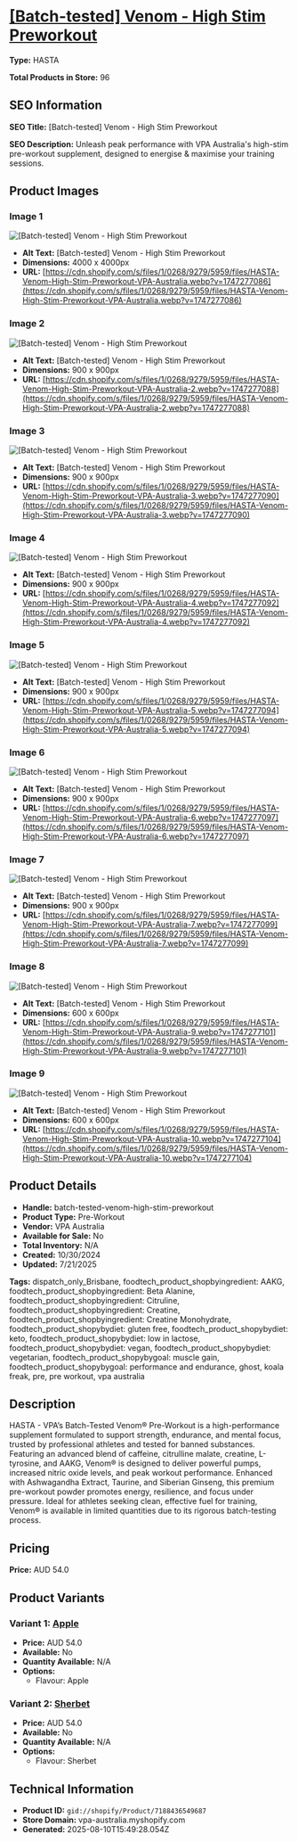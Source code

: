 # [[Batch-tested] Venom - High Stim Preworkout](https://vpa-australia.myshopify.com/products/batch-tested-venom-high-stim-preworkout)

**Type:** HASTA

**Total Products in Store:** 96

## SEO Information

**SEO Title:** [Batch-tested] Venom - High Stim Preworkout

**SEO Description:** Unleash peak performance with VPA Australia's high-stim pre-workout supplement, designed to energise & maximise your training sessions.

## Product Images

### Image 1
![[Batch-tested] Venom - High Stim Preworkout](https://cdn.shopify.com/s/files/1/0268/9279/5959/files/HASTA-Venom-High-Stim-Preworkout-VPA-Australia.webp?v=1747277086)

- **Alt Text:** [Batch-tested] Venom - High Stim Preworkout
- **Dimensions:** 4000 x 4000px
- **URL:** [https://cdn.shopify.com/s/files/1/0268/9279/5959/files/HASTA-Venom-High-Stim-Preworkout-VPA-Australia.webp?v=1747277086](https://cdn.shopify.com/s/files/1/0268/9279/5959/files/HASTA-Venom-High-Stim-Preworkout-VPA-Australia.webp?v=1747277086)

### Image 2
![[Batch-tested] Venom - High Stim Preworkout](https://cdn.shopify.com/s/files/1/0268/9279/5959/files/HASTA-Venom-High-Stim-Preworkout-VPA-Australia-2.webp?v=1747277088)

- **Alt Text:** [Batch-tested] Venom - High Stim Preworkout
- **Dimensions:** 900 x 900px
- **URL:** [https://cdn.shopify.com/s/files/1/0268/9279/5959/files/HASTA-Venom-High-Stim-Preworkout-VPA-Australia-2.webp?v=1747277088](https://cdn.shopify.com/s/files/1/0268/9279/5959/files/HASTA-Venom-High-Stim-Preworkout-VPA-Australia-2.webp?v=1747277088)

### Image 3
![[Batch-tested] Venom - High Stim Preworkout](https://cdn.shopify.com/s/files/1/0268/9279/5959/files/HASTA-Venom-High-Stim-Preworkout-VPA-Australia-3.webp?v=1747277090)

- **Alt Text:** [Batch-tested] Venom - High Stim Preworkout
- **Dimensions:** 900 x 900px
- **URL:** [https://cdn.shopify.com/s/files/1/0268/9279/5959/files/HASTA-Venom-High-Stim-Preworkout-VPA-Australia-3.webp?v=1747277090](https://cdn.shopify.com/s/files/1/0268/9279/5959/files/HASTA-Venom-High-Stim-Preworkout-VPA-Australia-3.webp?v=1747277090)

### Image 4
![[Batch-tested] Venom - High Stim Preworkout](https://cdn.shopify.com/s/files/1/0268/9279/5959/files/HASTA-Venom-High-Stim-Preworkout-VPA-Australia-4.webp?v=1747277092)

- **Alt Text:** [Batch-tested] Venom - High Stim Preworkout
- **Dimensions:** 900 x 900px
- **URL:** [https://cdn.shopify.com/s/files/1/0268/9279/5959/files/HASTA-Venom-High-Stim-Preworkout-VPA-Australia-4.webp?v=1747277092](https://cdn.shopify.com/s/files/1/0268/9279/5959/files/HASTA-Venom-High-Stim-Preworkout-VPA-Australia-4.webp?v=1747277092)

### Image 5
![[Batch-tested] Venom - High Stim Preworkout](https://cdn.shopify.com/s/files/1/0268/9279/5959/files/HASTA-Venom-High-Stim-Preworkout-VPA-Australia-5.webp?v=1747277094)

- **Alt Text:** [Batch-tested] Venom - High Stim Preworkout
- **Dimensions:** 900 x 900px
- **URL:** [https://cdn.shopify.com/s/files/1/0268/9279/5959/files/HASTA-Venom-High-Stim-Preworkout-VPA-Australia-5.webp?v=1747277094](https://cdn.shopify.com/s/files/1/0268/9279/5959/files/HASTA-Venom-High-Stim-Preworkout-VPA-Australia-5.webp?v=1747277094)

### Image 6
![[Batch-tested] Venom - High Stim Preworkout](https://cdn.shopify.com/s/files/1/0268/9279/5959/files/HASTA-Venom-High-Stim-Preworkout-VPA-Australia-6.webp?v=1747277097)

- **Alt Text:** [Batch-tested] Venom - High Stim Preworkout
- **Dimensions:** 900 x 900px
- **URL:** [https://cdn.shopify.com/s/files/1/0268/9279/5959/files/HASTA-Venom-High-Stim-Preworkout-VPA-Australia-6.webp?v=1747277097](https://cdn.shopify.com/s/files/1/0268/9279/5959/files/HASTA-Venom-High-Stim-Preworkout-VPA-Australia-6.webp?v=1747277097)

### Image 7
![[Batch-tested] Venom - High Stim Preworkout](https://cdn.shopify.com/s/files/1/0268/9279/5959/files/HASTA-Venom-High-Stim-Preworkout-VPA-Australia-7.webp?v=1747277099)

- **Alt Text:** [Batch-tested] Venom - High Stim Preworkout
- **Dimensions:** 900 x 900px
- **URL:** [https://cdn.shopify.com/s/files/1/0268/9279/5959/files/HASTA-Venom-High-Stim-Preworkout-VPA-Australia-7.webp?v=1747277099](https://cdn.shopify.com/s/files/1/0268/9279/5959/files/HASTA-Venom-High-Stim-Preworkout-VPA-Australia-7.webp?v=1747277099)

### Image 8
![[Batch-tested] Venom - High Stim Preworkout](https://cdn.shopify.com/s/files/1/0268/9279/5959/files/HASTA-Venom-High-Stim-Preworkout-VPA-Australia-9.webp?v=1747277101)

- **Alt Text:** [Batch-tested] Venom - High Stim Preworkout
- **Dimensions:** 600 x 600px
- **URL:** [https://cdn.shopify.com/s/files/1/0268/9279/5959/files/HASTA-Venom-High-Stim-Preworkout-VPA-Australia-9.webp?v=1747277101](https://cdn.shopify.com/s/files/1/0268/9279/5959/files/HASTA-Venom-High-Stim-Preworkout-VPA-Australia-9.webp?v=1747277101)

### Image 9
![[Batch-tested] Venom - High Stim Preworkout](https://cdn.shopify.com/s/files/1/0268/9279/5959/files/HASTA-Venom-High-Stim-Preworkout-VPA-Australia-10.webp?v=1747277104)

- **Alt Text:** [Batch-tested] Venom - High Stim Preworkout
- **Dimensions:** 600 x 600px
- **URL:** [https://cdn.shopify.com/s/files/1/0268/9279/5959/files/HASTA-Venom-High-Stim-Preworkout-VPA-Australia-10.webp?v=1747277104](https://cdn.shopify.com/s/files/1/0268/9279/5959/files/HASTA-Venom-High-Stim-Preworkout-VPA-Australia-10.webp?v=1747277104)

## Product Details

- **Handle:** batch-tested-venom-high-stim-preworkout
- **Product Type:** Pre-Workout
- **Vendor:** VPA Australia
- **Available for Sale:** No
- **Total Inventory:** N/A
- **Created:** 10/30/2024
- **Updated:** 7/21/2025

**Tags:** dispatch_only_Brisbane, foodtech_product_shopbyingredient: AAKG, foodtech_product_shopbyingredient: Beta Alanine, foodtech_product_shopbyingredient: Citruline, foodtech_product_shopbyingredient: Creatine, foodtech_product_shopbyingredient: Creatine Monohydrate, foodtech_product_shopybydiet: gluten free, foodtech_product_shopybydiet: keto, foodtech_product_shopybydiet: low in lactose, foodtech_product_shopybydiet: vegan, foodtech_product_shopybydiet: vegetarian, foodtech_product_shopybygoal: muscle gain, foodtech_product_shopybygoal: performance and endurance, ghost, koala freak, pre, pre workout, vpa australia

## Description

HASTA - VPA’s Batch-Tested Venom® Pre-Workout is a high-performance supplement formulated to support strength, endurance, and mental focus, trusted by professional athletes and tested for banned substances. Featuring an advanced blend of caffeine, citrulline malate, creatine, L-tyrosine, and AAKG, Venom® is designed to deliver powerful pumps, increased nitric oxide levels, and peak workout performance. Enhanced with Ashwagandha Extract, Taurine, and Siberian Ginseng, this premium pre-workout powder promotes energy, resilience, and focus under pressure. Ideal for athletes seeking clean, effective fuel for training, Venom® is available in limited quantities due to its rigorous batch-testing process.

## Pricing

**Price:** AUD 54.0

## Product Variants

### Variant 1: [Apple](https://vpa-australia.myshopify.com/products/batch-tested-venom-high-stim-preworkout)

- **Price:** AUD 54.0
- **Available:** No
- **Quantity Available:** N/A
- **Options:**
  - Flavour: Apple

### Variant 2: [Sherbet](https://vpa-australia.myshopify.com/products/batch-tested-venom-high-stim-preworkout)

- **Price:** AUD 54.0
- **Available:** No
- **Quantity Available:** N/A
- **Options:**
  - Flavour: Sherbet

## Technical Information

- **Product ID:** `gid://shopify/Product/7188436549687`
- **Store Domain:** vpa-australia.myshopify.com
- **Generated:** 2025-08-10T15:49:28.054Z

